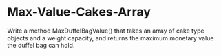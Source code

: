 # Max-Value-Cakes-Array
Write a method MaxDuffelBagValue() that takes an array of cake type objects and a weight capacity, and returns the maximum monetary value the duffel bag can hold.
